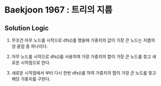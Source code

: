 # Baekjoon 1967 : 트리의 지름

## Solution Logic

1. 무조건 아무 노드를 시작으로 dfs()를 했을때 가중치의 값이 가장 큰 노드는 지름의 양 끝점 중 하나이다.

2. 아무 노드를 시작으로 dfs()를 사용하여 가장 가중치의 합이 가장 큰 노드를 찾고 새로운 시작점으로 한다.

3. 새로운 시작점에서 부터 다시 한번 dfs()를 하여 가중치의 합이 가장 큰 노드를 찾고 해당 가중치를 구한다.
